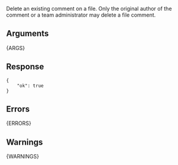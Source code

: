 
Delete an existing comment on a file. Only the original author of the comment or a team administrator may delete a file comment.


## Arguments

{ARGS}

## Response

    {
        "ok": true
    }

## Errors

{ERRORS}

## Warnings

{WARNINGS}
